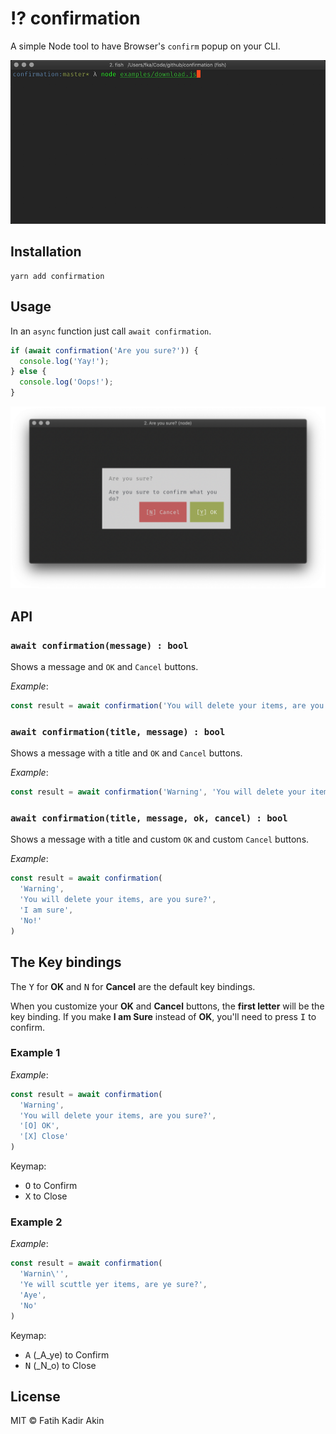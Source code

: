 # ⁉️ confirmation

A simple Node tool to have Browser's `confirm` popup on your CLI.

![confirmation](resources/demo.gif?v1)

## Installation

```
yarn add confirmation
```

## Usage

In an `async` function just call `await confirmation`.

```js
if (await confirmation('Are you sure?')) {
  console.log('Yay!');
} else {
  console.log('Oops!');
}
```

![confirmation](resources/confirmation.png?v1)

## API

### `await confirmation(message) : bool`

Shows a message and `OK` and `Cancel` buttons.

_Example_:
```js
const result = await confirmation('You will delete your items, are you sure?')
```

### `await confirmation(title, message) : bool`

Shows a message with a title and `OK` and `Cancel` buttons.

_Example_:
```js
const result = await confirmation('Warning', 'You will delete your items, are you sure?')
```

### `await confirmation(title, message, ok, cancel) : bool`

Shows a message with a title and custom `OK` and custom `Cancel` buttons.

_Example_:
```js
const result = await confirmation(
  'Warning',
  'You will delete your items, are you sure?',
  'I am sure',
  'No!'
)
```

## The Key bindings

The <kbd>Y</kbd> for **OK** and <kbd>N</kbd> for **Cancel** are the default key bindings.

When you customize your **OK** and **Cancel** buttons, the **first letter** will be the key binding. If you make **I am Sure** instead of **OK**, you'll need to press <kbd>I</kbd> to confirm.

### Example 1
_Example_:
```js
const result = await confirmation(
  'Warning',
  'You will delete your items, are you sure?',
  '[O] OK',
  '[X] Close'
)
```
Keymap:
- <kbd>O</kbd> to Confirm
- <kbd>X</kbd> to Close

### Example 2
_Example_:
```js
const result = await confirmation(
  'Warnin\'',
  'Ye will scuttle yer items, are ye sure?',
  'Aye',
  'No'
)
```
Keymap:
- <kbd>A</kbd> (_A_ye) to Confirm
- <kbd>N</kbd> (_N_o) to Close

## License
MIT &copy; Fatih Kadir Akin

